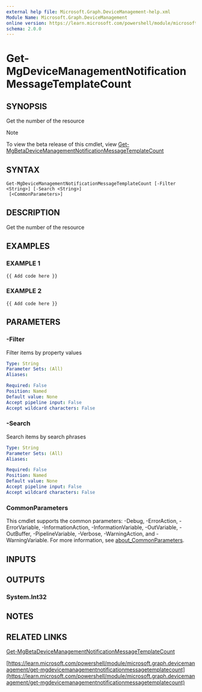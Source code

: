 ```yaml
---
external help file: Microsoft.Graph.DeviceManagement-help.xml
Module Name: Microsoft.Graph.DeviceManagement
online version: https://learn.microsoft.com/powershell/module/microsoft.graph.devicemanagement/get-mgdevicemanagementnotificationmessagetemplatecount
schema: 2.0.0
---
```


# Get-MgDeviceManagementNotificationMessageTemplateCount

## SYNOPSIS
Get the number of the resource

> [!NOTE]
> To view the beta release of this cmdlet, view [Get-MgBetaDeviceManagementNotificationMessageTemplateCount](/powershell/module/Microsoft.Graph.Beta.DeviceManagement/Get-MgBetaDeviceManagementNotificationMessageTemplateCount?view=graph-powershell-beta)

## SYNTAX

```
Get-MgDeviceManagementNotificationMessageTemplateCount [-Filter <String>] [-Search <String>]
 [<CommonParameters>]
```

## DESCRIPTION
Get the number of the resource

## EXAMPLES

### EXAMPLE 1
```
{{ Add code here }}
```

### EXAMPLE 2
```
{{ Add code here }}
```

## PARAMETERS

### -Filter
Filter items by property values

```yaml
Type: String
Parameter Sets: (All)
Aliases:

Required: False
Position: Named
Default value: None
Accept pipeline input: False
Accept wildcard characters: False
```

### -Search
Search items by search phrases

```yaml
Type: String
Parameter Sets: (All)
Aliases:

Required: False
Position: Named
Default value: None
Accept pipeline input: False
Accept wildcard characters: False
```

### CommonParameters
This cmdlet supports the common parameters: -Debug, -ErrorAction, -ErrorVariable, -InformationAction, -InformationVariable, -OutVariable, -OutBuffer, -PipelineVariable, -Verbose, -WarningAction, and -WarningVariable. For more information, see [about_CommonParameters](http://go.microsoft.com/fwlink/?LinkID=113216).

## INPUTS

## OUTPUTS

### System.Int32
## NOTES

## RELATED LINKS
[Get-MgBetaDeviceManagementNotificationMessageTemplateCount](/powershell/module/Microsoft.Graph.Beta.DeviceManagement/Get-MgBetaDeviceManagementNotificationMessageTemplateCount?view=graph-powershell-beta)

[https://learn.microsoft.com/powershell/module/microsoft.graph.devicemanagement/get-mgdevicemanagementnotificationmessagetemplatecount](https://learn.microsoft.com/powershell/module/microsoft.graph.devicemanagement/get-mgdevicemanagementnotificationmessagetemplatecount)



